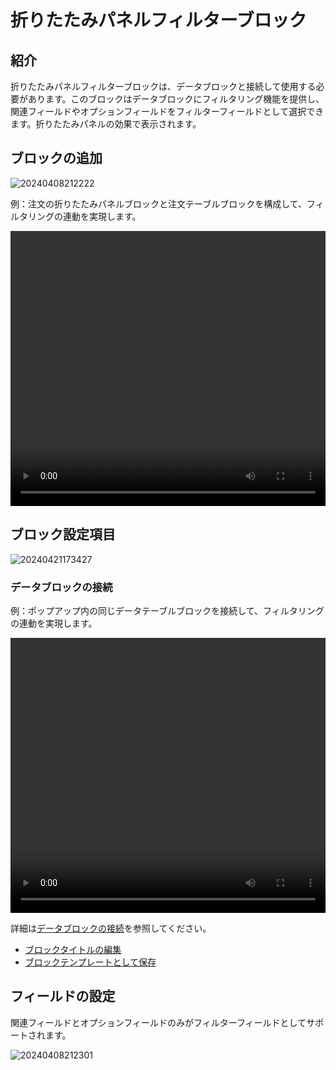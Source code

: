 # 折りたたみパネルフィルターブロック

## 紹介

折りたたみパネルフィルターブロックは、データブロックと接続して使用する必要があります。このブロックはデータブロックにフィルタリング機能を提供し、関連フィールドやオプションフィールドをフィルターフィールドとして選択できます。折りたたみパネルの効果で表示されます。

## ブロックの追加

![20240408212222](https://static-docs.nocobase.com/20240408212222.png)

例：注文の折りたたみパネルブロックと注文テーブルブロックを構成して、フィルタリングの連動を実現します。

<video width="100%" height="440" controls>
    <source src="https://static-docs.nocobase.com/20240408212817.mp4" type="video/mp4">
</video>

## ブロック設定項目

![20240421173427](https://static-docs.nocobase.com/20240421173427.png)

### データブロックの接続

例：ポップアップ内の同じデータテーブルブロックを接続して、フィルタリングの連動を実現します。

<video width="100%" height="440" controls>
    <source src="https://static-docs.nocobase.com/20240408214743.mp4" type="video/mp4">
</video>

詳細は[データブロックの接続](/handbook/ui/blocks/block-settings/connect-block)を参照してください。

- [ブロックタイトルの編集](/handbook/ui/blocks/block-settings/block-title)
- [ブロックテンプレートとして保存](/handbook/block-template)

## フィールドの設定

関連フィールドとオプションフィールドのみがフィルターフィールドとしてサポートされます。

![20240408212301](https://static-docs.nocobase.com/20240408212301.png)

